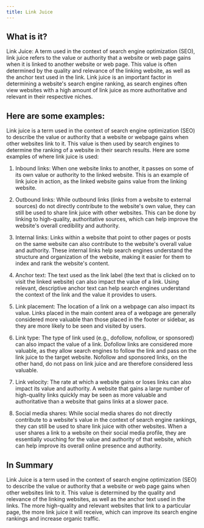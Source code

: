 ```yaml
---
title: Link Juice
---
```




## What is it?

Link Juice: A term used in the context of search engine optimization (SEO), link juice refers to the value or authority that a website or web page gains when it is linked to another website or web page. This value is often determined by the quality and relevance of the linking website, as well as the anchor text used in the link. Link juice is an important factor in determining a website's search engine ranking, as search engines often view websites with a high amount of link juice as more authoritative and relevant in their respective niches.

## Here are some examples:

Link juice is a term used in the context of search engine optimization (SEO) to describe the value or authority that a website or webpage gains when other websites link to it. This value is then used by search engines to determine the ranking of a website in their search results. Here are some examples of where link juice is used:

1. Inbound links: When one website links to another, it passes on some of its own value or authority to the linked website. This is an example of link juice in action, as the linked website gains value from the linking website.

2. Outbound links: While outbound links (links from a website to external sources) do not directly contribute to the website's own value, they can still be used to share link juice with other websites. This can be done by linking to high-quality, authoritative sources, which can help improve the website's overall credibility and authority.

3. Internal links: Links within a website that point to other pages or posts on the same website can also contribute to the website's overall value and authority. These internal links help search engines understand the structure and organization of the website, making it easier for them to index and rank the website's content.

4. Anchor text: The text used as the link label (the text that is clicked on to visit the linked website) can also impact the value of a link. Using relevant, descriptive anchor text can help search engines understand the context of the link and the value it provides to users.

5. Link placement: The location of a link on a webpage can also impact its value. Links placed in the main content area of a webpage are generally considered more valuable than those placed in the footer or sidebar, as they are more likely to be seen and visited by users.

6. Link type: The type of link used (e.g., dofollow, nofollow, or sponsored) can also impact the value of a link. Dofollow links are considered more valuable, as they allow search engines to follow the link and pass on the link juice to the target website. Nofollow and sponsored links, on the other hand, do not pass on link juice and are therefore considered less valuable.

7. Link velocity: The rate at which a website gains or loses links can also impact its value and authority. A website that gains a large number of high-quality links quickly may be seen as more valuable and authoritative than a website that gains links at a slower pace.

8. Social media shares: While social media shares do not directly contribute to a website's value in the context of search engine rankings, they can still be used to share link juice with other websites. When a user shares a link to a website on their social media profile, they are essentially vouching for the value and authority of that website, which can help improve its overall online presence and authority.

## In Summary

Link Juice is a term used in the context of search engine optimization (SEO) to describe the value or authority that a website or web page gains when other websites link to it. This value is determined by the quality and relevance of the linking websites, as well as the anchor text used in the links. The more high-quality and relevant websites that link to a particular page, the more link juice it will receive, which can improve its search engine rankings and increase organic traffic.